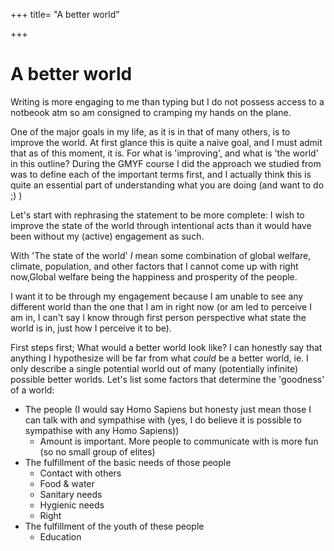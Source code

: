 +++
title= "A better world"

+++


# A better world

Writing is more engaging to me than typing but I do not possess access to a notbeook atm so am consigned to cramping my hands on the plane.

One of the major goals in my life, as it is in that of many others, is to improve the world. At first glance this is quite a naive goal, and I must admit that as of this moment, it is. For what is 'improving', and what is 'the world' in this outline?
During the GMYF course I did the approach we studied from was to define each of the important terms first, and I actually think this is quite an essential part of understanding what you are doing (and want to do ;) )

Let's start with rephrasing the statement to be more complete: I wish to improve the state of the world through intentional acts than it would have been without my (active) engagement as such.

With 'The state of the world' *I* mean some combination of global welfare, climate, population, and other factors that I cannot come up with right now,Global welfare being the happiness and prosperity of the people.

I want it to be through my engagement because I am unable to see any different world than the one that I am in right now (or am led to perceive I am in, I can't say I know through first person perspective what state the world is in, just how I perceive it to be).

First steps first; What would a better world look like? I can honestly say that anything I hypothesize will be far from what *could* be a better world, ie. I only describe a single potential world out of many (potentially infinite) possible better worlds. Let's list some factors that determine the 'goodness' of a world:

 - The people (I would say Homo Sapiens but honesty just mean those I can talk with and sympathise with (yes, I do believe it is possible to sympathise with any Homo Sapiens))
   - Amount is important. More people to communicate with is more fun (so no small group of elites)
 - The fulfillment of the basic needs of those people
   - Contact with others
   - Food & water
   - Sanitary needs
   - Hygienic needs
   - Right
 - The fulfillment of the youth of these people
   - Education